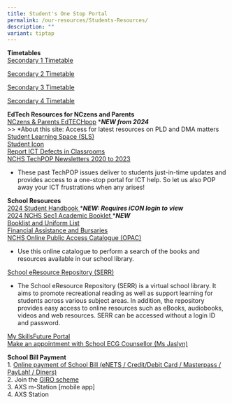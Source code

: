 ```yaml
---
title: Student's One Stop Portal
permalink: /our-resources/Students-Resources/
description: ""
variant: tiptap
---
```

<p><strong>Timetables</strong><br><a href="https://drive.google.com/file/d/13Rmw1wUhnfcH61y6cTivN6GWBhNsAzcq/view?usp=drive_link" rel="noopener noreferrer nofollow" target="_blank">Secondary 1 Timetable</a></p><p><a href="https://drive.google.com/file/d/1UnitgQ-GDsm9deVLPabVnaVMWDIgqCed/view?usp=drive_link" rel="noopener noreferrer nofollow" target="_blank">Secondary 2 Timetable</a></p><p><a href="https://drive.google.com/file/d/1629YVFdaWrvoQ6kS_GXvBDX6UI6jtEuU/view?usp=drive_link" rel="noopener noreferrer nofollow" target="_blank">Secondary 3 Timetable</a></p><p><a href="https://drive.google.com/file/d/1h5G4EHfzB_LVk4F9QWf1YKo16bdDjYHM/view?usp=drive_link" rel="noopener noreferrer nofollow" target="_blank">Secondary 4 Timetable</a><br></p><p><strong>EdTech Resources for NCzens and Parents</strong><br><a href="https://sites.google.com/moe.edu.sg/nchs-edtechpop/home" rel="noopener noreferrer nofollow" target="_blank">NCzens &amp; Parents EdTECHpop</a> *<strong><em>NEW from 2024</em></strong> <br>&gt;&gt; *About this site: Access for latest resources on PLD and DMA matters<br><a href="https://learning.moe.edu.sg/" rel="noopener noreferrer nofollow" target="_blank">Student Learning Space (SLS)</a><br><a href="https://workspace.google.com/dashboard" rel="noopener noreferrer nofollow" target="_blank">Student Icon</a><br><a href="https://go.gov.sg/nchs-ict-defects" rel="noopener noreferrer nofollow" target="_blank">Report ICT Defects in Classrooms</a><br><a href="https://www.google.com/url?q=https%3A%2F%2Fsites.google.com%2Fmoe.edu.sg%2Fnchs-create-curate-connect%2Ftechpop&amp;sa=D&amp;sntz=1&amp;usg=AOvVaw2Obot5AyPr9eJW12G_XD7s" rel="noopener noreferrer nofollow" target="_blank">NCHS TechPOP Newsletters 2020 to 2023</a></p><ul data-tight="true" class="tight"><li><p>These past TechPOP issues deliver to students just-in-time updates and provides access to a one-stop portal for ICT help. So let us also POP away your ICT frustrations when any arises!</p></li></ul><p><strong>School Resources</strong><br><a href="https://drive.google.com/drive/folders/1wu9OVEz7I4xxgH6IRVTTjInJEqMerZrR?usp=sharing" rel="noopener noreferrer nofollow" target="_blank">2024 Student Handbook </a>*<strong><em>NEW: Requires iCON login to view</em></strong><br><a href="https://drive.google.com/file/d/1b8krxJ72j3lbUuS3nMbaOVWm7i0duxhD/view?usp=drive_link" rel="noopener noreferrer nofollow" target="_blank">2024 NCHS Sec1 Academic Booklet </a>*<strong><em>NEW</em></strong><br><a href="https://drive.google.com/drive/folders/0B0NLoi7jhnNmc2RKRTF2bjVLTHM?usp=sharing" rel="noopener noreferrer nofollow" target="_blank">Booklist and Uniform List</a><br><a href="https://www.nanchiauhigh.moe.edu.sg/Financial-Assistance-and-Bursaries/" rel="noopener noreferrer nofollow" target="_blank">Financial Assistance and Bursaries</a><br><a href="https://www.google.com/url?q=https%3A%2F%2Fschoolibrary.moe.edu.sg%2Fnanchiauhigh%2Fcgi-bin%2Fspydus.exe%2FMSGTRN%2FWPAC%2FHOME&amp;sa=D&amp;sntz=1&amp;usg=AOvVaw0rI74OclwQ5RVSxfT5t-xL" rel="noopener noreferrer nofollow" target="_blank">NCHS Online Public Access Catalogue (OPAC)</a></p><ul data-tight="true" class="tight"><li><p>Use this online catalogue to perform a search of the books and resources available in our school library.</p></li></ul><p><a href="https://www.google.com/url?q=https%3A%2F%2Fschoolibrary.moe.edu.sg%2Feresourcessec%2Fcgi-bin%2Fspydus.exe%2FMSGTRN%2FWPAC%2FHOME&amp;sa=D&amp;sntz=1&amp;usg=AOvVaw0ymmJ06Cj8ZjuhPM4cilk1" rel="noopener noreferrer nofollow" target="_blank">School eResource Repository (SERR)</a></p><ul data-tight="true" class="tight"><li><p>The School eResource Repository (SERR) is a virtual school library. It aims to promote recreational reading as well as support learning for students across various subject areas. In addition, the repository provides easy access to online resources such as eBooks, audiobooks, videos and web resources. SERR can be accessed without a login ID and password.</p></li></ul><p><a href="https://www.google.com/url?q=https%3A%2F%2Fwww.myskillsfuture.gov.sg%2Fcontent%2Fstudent%2Fen%2Fsecondary.html&amp;sa=D&amp;sntz=1&amp;usg=AOvVaw0WuL8c2C26ICwnoaEUyV39" rel="noopener noreferrer nofollow" target="_blank">My SkillsFuture Portal</a><br><a href="http://go.gov.sg/nchs" rel="noopener noreferrer nofollow" target="_blank">Make an appointment with School ECG Counsellor (Ms Jaslyn)</a></p><p><strong>School Bill Payment</strong><br>1. <a href="https://e-station.axs.com.sg/AXSOnline/external_apps/landing_page.php?bn=4ac28577e0795b27e2e52d9da0d1cc6444b109cee884cd66f9662a6e4e31d7c86e6d6da7d5662e1eadbcb2b3f811582e" rel="noopener noreferrer nofollow" target="_blank">Online payment of&nbsp;School Bill (eNETS / Credit/Debit Card / Masterpass / PayLah! / Diners)</a>&nbsp;<br>2. Join the&nbsp;<a href="https://www.moe.gov.sg/financial-matters/fees/egiro" rel="noopener noreferrer nofollow" target="_blank">GIRO scheme</a><br>3. AXS m-Station [mobile app]&nbsp;<br>4. AXS Station&nbsp;</p>